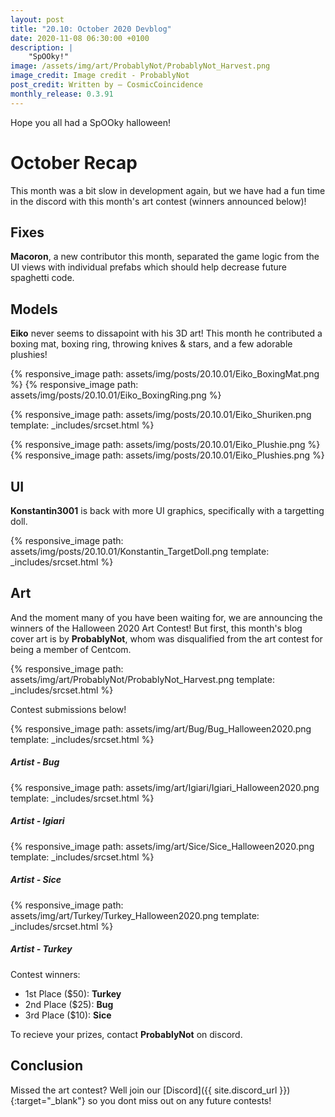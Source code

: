 ```yaml
---
layout: post
title: "20.10: October 2020 Devblog"
date: 2020-11-08 06:30:00 +0100
description: |
    "SpOOky!"
image: /assets/img/art/ProbablyNot/ProbablyNot_Harvest.png
image_credit: Image credit - ProbablyNot
post_credit: Written by – CosmicCoincidence
monthly_release: 0.3.91
---
```


Hope you all had a SpOOky halloween!

# October Recap

This month was a bit slow in development again, but we have had a fun time in the discord with this month's art contest (winners announced below)!

## Fixes

**Macoron**, a new contributor this month, separated the game logic from the UI views with individual prefabs which should help decrease future spaghetti code.

## Models

**Eiko** never seems to dissapoint with his 3D art! This month he contributed a boxing mat, boxing ring, throwing knives & stars, and a few adorable plushies!

<div class='horizontal-2' markdown='1'>
  {% responsive_image path: assets/img/posts/20.10.01/Eiko_BoxingMat.png %}
  {% responsive_image path: assets/img/posts/20.10.01/Eiko_BoxingRing.png %}
</div>

{% responsive_image path: assets/img/posts/20.10.01/Eiko_Shuriken.png template: _includes/srcset.html %}

<div class='horizontal-2' markdown='1'>
  {% responsive_image path: assets/img/posts/20.10.01/Eiko_Plushie.png %}
  {% responsive_image path: assets/img/posts/20.10.01/Eiko_Plushies.png %}
</div>

## UI

**Konstantin3001** is back with more UI graphics, specifically with a targetting doll.

{% responsive_image path: assets/img/posts/20.10.01/Konstantin_TargetDoll.png template: _includes/srcset.html %}

## Art

And the moment many of you have been waiting for, we are announcing the winners of the Halloween 2020 Art Contest! But first, this month's blog cover art is by **ProbablyNot**, whom was disqualified from the art contest for being a member of Centcom.

{% responsive_image path: assets/img/art/ProbablyNot/ProbablyNot_Harvest.png template: _includes/srcset.html %}

Contest submissions below!

<div>
    {% responsive_image path: assets/img/art/Bug/Bug_Halloween2020.png template: _includes/srcset.html %}
    <h5><i>Artist - Bug</i></h5>
</div>

<div>
    {% responsive_image path: assets/img/art/Igiari/Igiari_Halloween2020.png template: _includes/srcset.html %}
    <h5><i>Artist - Igiari</i></h5>
</div>

<div>
    {% responsive_image path: assets/img/art/Sice/Sice_Halloween2020.png template: _includes/srcset.html %}
    <h5><i>Artist - Sice</i></h5>
</div>

<div>
    {% responsive_image path: assets/img/art/Turkey/Turkey_Halloween2020.png template: _includes/srcset.html %}
    <h5><i>Artist - Turkey</i></h5>
</div>

Contest winners:

- 1st Place ($50): **Turkey**
- 2nd Place ($25): **Bug**
- 3rd Place ($10): **Sice**

To recieve your prizes, contact **ProbablyNot** on discord.

## Conclusion

Missed the art contest? Well join our [Discord]({{ site.discord_url }}){:target="_blank"} so you dont miss out on any future contests!